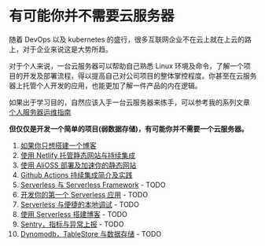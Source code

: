# 有可能你并不需要云服务器

随着 DevOps 以及 kubernetes 的盛行，很多互联网企业不在云上就在上云的路上，对于企业来说这是大势所趋。

对于个人来说，一台云服务器可以帮助自己熟悉 Linux 环境及命令，了解一个项目的开发及部署流程，得以提高自己对公司项目的整体掌控程度。你甚至在云服务器上托管个人开发的应用，也能更加了解一件产品的内在逻辑。

如果出于学习目的，自然应该入手一台云服务器来练手，可以参考我的系列文章 [个人服务器运维指南](https://github.com/shfshanyue/op-note)

**但仅仅是开发一个简单的项目(弱数据存储)，有可能你并不需要一个云服务器。**

1. [如果你只想搭建一个博客](https://shanyue.tech/no-vps/if-you-want-a-blog.html)
1. [使用 Netlify 托管静态网站与持续集成](https://shanyue.tech/no-vps/deploy-fe-with-netlify.html)
1. [使用 AliOSS 部署及加速你的静态网站](https://shanyue.tech/no-vps/deploy-fe-with-alioss.html)
1. [Github Actions 持续集成简介及实践](https://shanyue.tech/no-vps/github-action-guide.html)
1. [Serverless 与 Serverless Framework]() - TODO
1. [开发你的第一个 Serverless 应用]() - TODO
1. [Serverless 与便捷的本地调试]() - TODO
1. [使用 Serverless 搭建博客]() - TODO
1. [Sentry，指标与异常上报]() - TODO
1. [Dynomodb，TableStore 与数据存储]() - TODO
